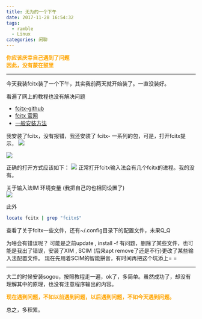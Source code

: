 ```yaml
---
title: 无为的一个下午
date: 2017-11-28 16:54:32
tags:
  - ramble
  - Linux
categories: 闲聊
---
```


**<font color=orange>你应该庆幸自己遇到了问题</font>**  
**<font color=orange>因此，没有蒙在鼓里</font>**

--------

今天我装fcitx装了一个下午，其实我前两天就开始装了。一直没装好。

看遍了网上的教程也没有解决问题  
 - [fcitx-github](https://github.com/fcitx)  
 - [fcitx 官网](https://fcitx-im.org/wiki/Fcitx)
 - [一般安装方法](http://blog.csdn.net/striker_v/article/details/51914637)

我安装了fcitx，没有报错，我还安装了 fcitx- 一系列的包，可是，打开fcitx提示，
 ![](http://mitre.oss-cn-hangzhou.aliyuncs.com/blog_pic/fcitx-error-cx.png)  

 ![](http://mitre.oss-cn-hangzhou.aliyuncs.com/blog_pic/apt-cache-depends.png)

正确的打开方式应该如下：
 ![](http://mitre.oss-cn-hangzhou.aliyuncs.com/blog_pic/fcitx-dp.png)
正常打开fcitx输入法会有几个fcitx的进程。我的没有。


关于输入法IM 环境变量 (我把自己的也相同设置了)  
 ![](http://mitre.oss-cn-hangzhou.aliyuncs.com/blog_pic/2017.png)

 此外
 ```sh
locate fcitx | grep "fcitx$"
 ```
 查看了关于fcitx一些文件，还有~/.config目录下的配置文件，未果Q_Q

为啥会有错误呢？
可能是之前update , install -f  有问题，删除了某些文件，也可能是我出了错误，安装了XIM , SCIM (后来apt remove了还是不行)更改了某些输入法配置文件。
现在先用着SCIM的智能拼音，有时间再把这个坑添上= =

 ----

大二的时候安装sogou，按照教程走一遍，ok了，多简单。虽然成功了，却没有理解其中的原理，也没有注意程序输出的内容。

**<font color=orange>现在遇到问题，不如以前遇到问题，以后遇到问题，不如今天遇到问题。</font>**

总之，多积累。
